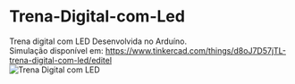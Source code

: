 ﻿# Trena-Digital-com-Led
Trena digital com LED Desenvolvida no Arduíno. <br>
Simulação disponível em: https://www.tinkercad.com/things/d8oJ7D57jTL-trena-digital-com-led/editel <br>
![Trena Digital com LED](https://user-images.githubusercontent.com/74973311/150030353-2f04beca-8709-4d85-b61c-d1fe932010c4.PNG)
